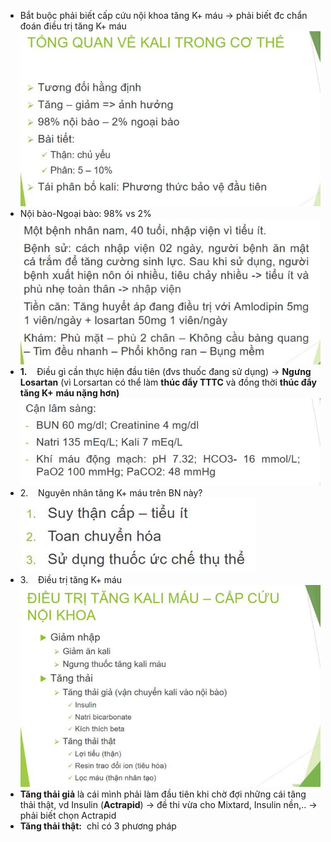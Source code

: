 - Bắt buộc phải biết cấp cứu nội khoa tăng K+ máu -> phải biết đc chẩn đoán điều trị tăng K+ máu
![Buổi 14 - Hệ thận niệu (nội)-1687358741257.jpeg](../../../../200%20Files/image/image/Bu%E1%BB%95i%2014%20-%20H%E1%BB%87%20th%E1%BA%ADn%20ni%E1%BB%87u%20(n%E1%BB%99i)-1687358741257.jpeg)
- Nội bào-Ngoại bào: 98% vs 2%
![Buổi 14 - Hệ thận niệu (nội)-1687358747098.jpeg](../../../../200%20Files/image/image/Bu%E1%BB%95i%2014%20-%20H%E1%BB%87%20th%E1%BA%ADn%20ni%E1%BB%87u%20(n%E1%BB%99i)-1687358747098.jpeg)
- **1.**    Điều gì cần thực hiện đầu tiên (đvs thuốc đang sử dụng) -> **Ngưng Losartan** (vì Lorsartan có thể làm **thúc đẩy TTTC** và đồng thời **thúc đẩy tăng K+** **máu nặng hơn)**
![Buổi 14 - Hệ thận niệu (nội)-1687358753202.jpeg](../../../../200%20Files/image/image/Bu%E1%BB%95i%2014%20-%20H%E1%BB%87%20th%E1%BA%ADn%20ni%E1%BB%87u%20(n%E1%BB%99i)-1687358753202.jpeg)
- 2.    Nguyên nhân tăng K+ máu trên BN này?
![Buổi 14 - Hệ thận niệu (nội)-1687358758075.jpeg](../../../../200%20Files/image/image/Bu%E1%BB%95i%2014%20-%20H%E1%BB%87%20th%E1%BA%ADn%20ni%E1%BB%87u%20(n%E1%BB%99i)-1687358758075.jpeg)
- 3.    Điều trị tăng K+ máu
![Buổi 14 - Hệ thận niệu (nội)-1687358761655.jpeg](../../../../200%20Files/image/image/Bu%E1%BB%95i%2014%20-%20H%E1%BB%87%20th%E1%BA%ADn%20ni%E1%BB%87u%20(n%E1%BB%99i)-1687358761655.jpeg)
- **Tăng thải giả** là cái mình phải làm đầu tiên khi chờ đợi những cái tăng thải thật, vd Insulin (**Actrapid**) -> đề thi vừa cho Mixtard, Insulin nền,.. -> phải biết chọn Actrapid
- **Tăng thải thật:**  chỉ có 3 phương pháp